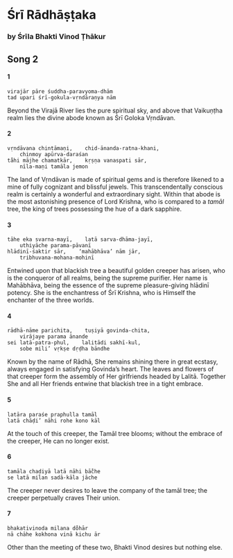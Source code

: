 # Śrī Rādhāṣṭaka

### by Śrīla Bhakti Vinod Ṭhākur

## Song 2

#### 1

    virajār pāre śuddha-paravyoma-dhām
    tad upari śrī-gokula-vṛndāraṇya nām

Beyond the Virajā River lies the pure spiritual sky, and above that Vaikuṇṭha realm lies the divine abode known as Śrī Goloka Vṛndāvan.

#### 2

    vṛndāvana chintāmaṇi,    chid-ānanda-ratna-khani,
        chinmoy apūrva-daraśan
    ta̐hi mājhe chamatkār,    kṛṣṇa vanaspati sār,
        nīla-maṇi tamāla jemon

The land of Vṛndāvan is made of spiritual gems and is therefore likened to a mine of fully cognizant and blissful jewels. This transcendentally conscious realm is certainly a wonderful and extraordinary sight. Within that abode is the most astonishing presence of Lord Krishna, who is compared to a *tamāl* tree, the king of trees possessing the hue of a dark sapphire.

#### 3

    tāhe eka svarna-mayī,    latā sarva-dhāma-jayī,
        uthiyāche parama-pāvanī
    hlādinī-śaktir sār,    ‘mahābhāva’ nām jār,
        tribhuvana-mohana-mohinī

Entwined upon that blackish tree a beautiful golden creeper has arisen, who is the conqueror of all realms, being the supreme purifier. Her name is Mahābhāva, being the essence of the supreme pleasure-giving hlādinī potency. She is the enchantress of Śrī Krishna, who is Himself the enchanter of the three worlds.

#### 4

    rādhā-nāme parichita,    tuṣiyā govinda-chita,
        virājaye parama ānande
    sei latā-patra-phul,    lalitādi sakhī-kul,
        sobe mili’ vṛkṣe dṛḍha bāndhe

Known by the name of Rādhā, She remains shining there in great ecstasy, always engaged in satisfying Govinda’s heart. The leaves and flowers of that creeper form the assembly of Her girlfriends headed by Lalitā. Together She and all Her friends entwine that blackish tree in a tight embrace.

#### 5

    latāra paraśe praphulla tamāl
    latā chāḍi’ nāhi rohe kono kāl

At the touch of this creeper, the Tamāl tree blooms; without the embrace of the creeper, He can no longer exist.

#### 6

    tamāla chaḍiyā latā nāhi bā̐che
    se latā milan sadā-kāla jāche

The creeper never desires to leave the company of the tamāl tree; the creeper perpetually craves Their union.

#### 7

    bhakativinoda milana do̐hār
    nā chāhe kokhona vinā kichu ār

Other than the meeting of these two, Bhakti Vinod desires but nothing else.

